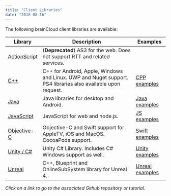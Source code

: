 ```yaml
---
title: "Client Libraries"
date: "2018-08-16"
---
```


The following brainCloud client libraries are available:

Library	| Description | Examples
-------- | -------- | --------
[ActionScript](https://github.com/getbraincloud/braincloud-actionscript)| (**Deprecated**) AS3 for the web. Does not support RTT and related services.	|
[C++](https://github.com/getbraincloud/braincloud-cpp) |	C++ for Android, Apple, Windows and Linux. UWP and Nuget support. PS4 libraries also available upon request.	| [CPP examples](https://github.com/getbraincloud/examples-cpp)
[Java](https://github.com/getbraincloud/braincloud-java) |	Java libraries for desktop and Android.	| [Java examples](https://github.com/getbraincloud/examples-java)
[JavaScript](https://github.com/getbraincloud/braincloud-js) |	JavaScript for web and node.js.	| [JS examples](https://github.com/getbraincloud/examples-javascript)
[Objective-C](https://github.com/getbraincloud/braincloud-objc) |	Objective-C and Swift support for AppleTV, iOS and MacOS. CocoaPods support. | [Swift examples](https://github.com/getbraincloud/examples-swift)
[Unity / C# ](https://github.com/getbraincloud/braincloud-csharp)|	Unity C# Library. Includes C# Windows support as well.	| [Unity examples](https://github.com/getbraincloud/examples-unity)
[Unreal](https://github.com/getbraincloud/braincloud-unreal-plugin-src) |	C++, Blueprint and OnlineSubSystem library for Unreal 4.	| [Unreal examples](https://github.com/getbraincloud/examples-unreal)

_Click on a link to go to the associated Github repository or tutorial._